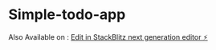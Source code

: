 # Simple-todo-app

Also Available on : [Edit in StackBlitz next generation editor ⚡️](https://stackblitz.com/~/github.com/NoumanIsmail/Simple-todo-app)



